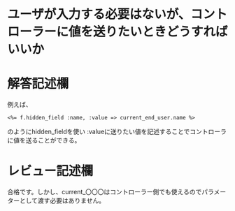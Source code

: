 # ユーザが入力する必要はないが、コントローラーに値を送りたいときどうすればいいか
# 解答記述欄
例えば、

```
<%= f.hidden_field :name, :value => current_end_user.name %>
```

のようにhidden_fieldを使い
:valueに送りたい値を記述することでコントローラに値を送ることができる。





# レビュー記述欄
合格です。しかし、current_〇〇〇はコントローラー側でも使えるのでパラメーターとして渡す必要はありません。
